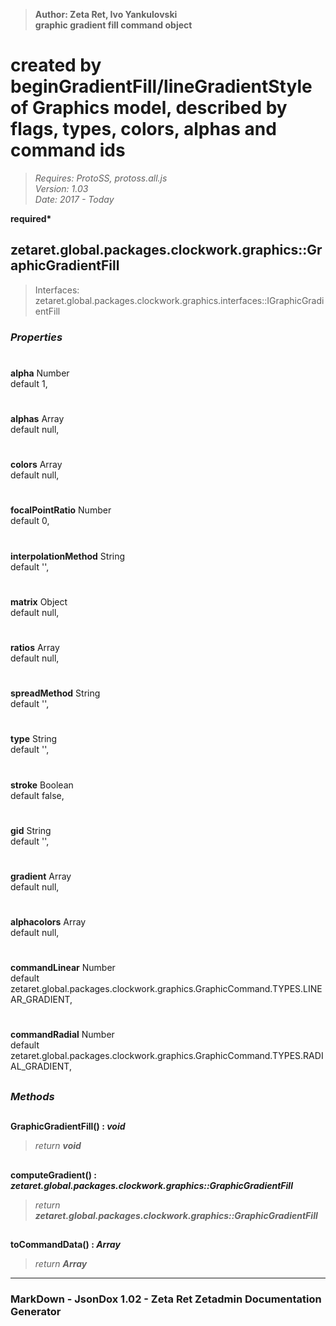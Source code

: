 > __Author: Zeta Ret, Ivo Yankulovski__  
> __graphic gradient fill command object__  
# created by beginGradientFill/lineGradientStyle of Graphics model, described by flags, types, colors, alphas and command ids  
> *Requires: ProtoSS, protoss.all.js*  
> *Version: 1.03*  
> *Date: 2017 - Today*  

__required*__

## zetaret.global.packages.clockwork.graphics::GraphicGradientFill  
> Interfaces: zetaret.global.packages.clockwork.graphics.interfaces::IGraphicGradientFill  

### *Properties*  

#  
__alpha__ Number  
default 1,   

#  
__alphas__ Array  
default null,   

#  
__colors__ Array  
default null,   

#  
__focalPointRatio__ Number  
default 0,   

#  
__interpolationMethod__ String  
default '',   

#  
__matrix__ Object  
default null,   

#  
__ratios__ Array  
default null,   

#  
__spreadMethod__ String  
default '',   

#  
__type__ String  
default '',   

#  
__stroke__ Boolean  
default false,   

#  
__gid__ String  
default '',   

#  
__gradient__ Array  
default null,   

#  
__alphacolors__ Array  
default null,   

#  
__commandLinear__ Number  
default zetaret.global.packages.clockwork.graphics.GraphicCommand.TYPES.LINEAR_GRADIENT,   

#  
__commandRadial__ Number  
default zetaret.global.packages.clockwork.graphics.GraphicCommand.TYPES.RADIAL_GRADIENT,   


##  
### *Methods*  

##  
__GraphicGradientFill() : *void*__  
  
> *return __void__*  

##  
__computeGradient() : *zetaret.global.packages.clockwork.graphics::GraphicGradientFill*__  
  
> *return __zetaret.global.packages.clockwork.graphics::GraphicGradientFill__*  

##  
__toCommandData() : *Array*__  
  
> *return __Array__*  

---  
### MarkDown - JsonDox 1.02 - Zeta Ret Zetadmin Documentation Generator